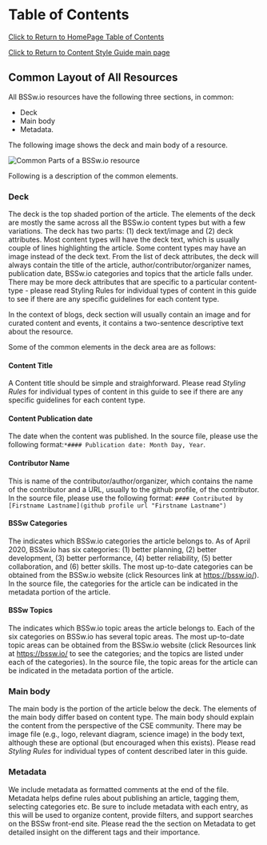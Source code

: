 
Table of Contents
===============================
[Click to Return to HomePage Table of Contents](../../README.md)

[Click to Return to Content Style Guide main page](ContentStyleGuide.md)

## Common Layout of All Resources

All BSSw.io resources have the following three sections, in common: 
* Deck
* Main body
* Metadata. 


The following image shows the deck and main body of a resource.


![Common Parts of a BSSw.io resource](https://github.com/betterscientificsoftware/images/blob/master/documentation-common-elements-small.jpg)

Following is a description of the common elements.

### Deck
The deck is the top shaded portion of the article. The elements of the deck are mostly the same across all the BSSw.io content types but with a few variations. The deck has two parts: (1) deck text/image and (2) deck attributes. Most content types will have  the deck text, which is usually couple of lines highlighting the article. Some content types may have an image instead of the deck text. From the list of deck attributes, the deck will always contain the title of the article, author/contributor/organizer names, publication date, BSSw.io categories and topics that the article falls under. There may be more deck attributes that are specific to a particular content-type -  please read Styling Rules for individual types of content in this guide to see if there are any specific guidelines for each content type.

In the context of blogs, deck section will usually contain an image and for curated content and events, it contains a two-sentence descriptive text about the resource.

Some of the common elements in the deck area are as follows:
#### Content Title
A Content title should be simple and straighforward. Please read *Styling Rules* for individual types of content in this guide to see if there are any specific guidelines for each content type.

#### Content Publication date
The date when the content was published. In the source file, please use the following format:`*#### Publication date: Month Day, Year`. 

#### Contributor Name
This is name of the contributor/author/organizer, which contains the name of the contributor and a URL, usually to the github profile, of the contributor. In the source file, please use the following format: `#### Contributed by [Firstname Lastname](github profile url "Firstname Lastname")`

#### BSSw Categories
The indicates which BSSw.io categories the article belongs to. As of April 2020, BSSw.io has six categories: (1) better planning, (2) better development, (3) better performance, (4) better reliability, (5) better collaboration, and (6) better skills. The most up-to-date categories can be obtained from the BSSw.io website (click Resources link at https://bssw.io/). In the source file, the categories for the article can be indicated in the metadata portion of the article. 

#### BSSw Topics
The indicates which BSSw.io topic areas the article belongs to. Each of the six categories on BSSw.io has several topic areas.  The most up-to-date topic areas can be obtained from the BSSw.io website (click Resources link at https://bssw.io/  to see the categories; and the topics are listed under each of the categories). In the source file, the topic areas for the article can be indicated in the metadata portion of the article. 

### Main body
The main body is the portion of the article below the deck.  The elements of the main body differ based on content type. 
The main body should explain the content from the perspective of the CSE community. There may be image file (e.g., logo, relevant diagram, science image) in the body text, although these are optional (but encouraged when this exists). Please read *Styling Rules* for individual types of content described later in this guide.

### Metadata
We include metadata as formatted comments at the end of the file. Metadata helps define rules about publishing an article, tagging them, selecting categories etc. Be sure to include metadata with each entry, as this will be used to organize content, provide filters, and support searches on the BSSw front-end site. Please read the the section on Metadata to get detailed insight on the different tags and their importance.

